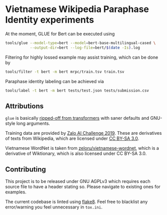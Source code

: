 # Vietnamese Wikipedia Paraphase Identity experiments

At the moment, GLUE for Bert can be executed using

```sh
tools/glue --model-type=bert --model=bert-base-multilingual-cased \
           --output-dir=bert --log-file=bert/$(date -Is).log
```

Filtering for highly lossed example may assist training, which can be done by

```sh
tools/filter -t bert -m bert mrpc/train.tsv train.tsv
```

Paraphase identity labeling can be achieved via

```sh
tools/label -t bert -m bert tests/test.json tests/submission.csv
```

## Attributions

`glue` is basically [ripped-off from transformers](https://github.com/huggingface/transformers/blob/master/examples/run_glue.py)
with saner defaults and GNU-style long arguments.

Training data are provided by
[Zalo AI Challenge 2019](https://challenge.zalo.ai/). These are derivatives
of texts from Wikipedia, which are licensed under
[CC BY-SA 3.0](https://creativecommons.org/licenses/by-sa/3.0/).

Vietnamese WordNet is taken from
[zeloru/vietnamese-wordnet](https://github.com/zeloru/vietnamese-wordnet),
which is a derivative of Wiktionary, which is also licensed under CC BY-SA 3.0.

## Contributing

This project is to be released under GNU AGPLv3 which requires each source file
to have a header stating so.  Please navigate to existing ones for examples.

The current codebase is linted using [flake8](https://gitlab.com/pycqa/flake8).
Feel free to blacklist any error/warning you feel unnecessary in `tox.ini`.
